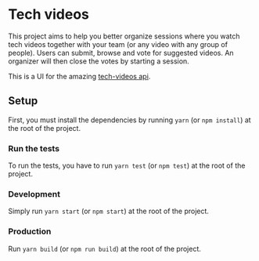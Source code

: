 # Tech videos
This project aims to help you better organize sessions where you watch tech videos together with your team 
(or any video with any group of people). Users can submit, browse and vote for suggested videos.
An organizer will then close the votes by starting a session.

This is a UI for the amazing [tech-videos api](https://github.com/nWidart/tech-videos).

## Setup
First, you must install the dependencies by running ``yarn`` (or ``npm install``) at the root of the project.

### Run the tests
To run the tests, you have to run ``yarn test`` (or ``npm test``) at the root of the project.

### Development
Simply run ``yarn start`` (or ``npm start``) at the root of the project.

### Production
Run ``yarn build`` (or ``npm run build``) at the root of the project.
